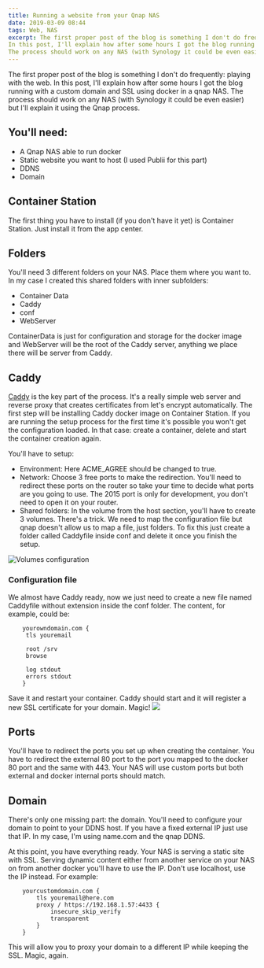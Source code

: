 ```yaml
---
title: Running a website from your Qnap NAS
date: 2019-03-09 08:44
tags: Web, NAS
excerpt: The first proper post of the blog is something I don't do frequently: playing with the web.
In this post, I'll explain how after some hours I got the blog running with a custom domain and SSL using docker in a qnap NAS.
The process should work on any NAS (with Synology it could be even easier) but I'll explain it using the Qnap process. 
---
```

The first proper post of the blog is something I don't do frequently: playing with the web.
In this post, I'll explain how after some hours I got the blog running with a custom domain and SSL using docker in a qnap NAS.
The process should work on any NAS (with Synology it could be even easier) but I'll explain it using the Qnap process.

## You'll need:

- A Qnap NAS able to run docker
- Static website you want to host (I used Publii for this part)
- DDNS
- Domain

## Container Station

The first thing you have to install (if you don't have it yet) is Container Station. Just install it from the app center.

## Folders

You'll need 3 different folders on your NAS. Place them where you want to. In my case I created this shared folders with inner subfolders:

- Container Data
- Caddy
- conf
- WebServer

ContainerData is just for configuration and storage for the docker image and WebServer will be the root of the Caddy server, anything we place there will be server from Caddy.

## Caddy

[Caddy](https://caddyserver.com/) is the key part of the process. It's a really simple web server and reverse proxy that creates certificates from let's encrypt automatically. The first step will be installing Caddy docker image on Container Station. If you are running the setup process for the first time it's possible you won't get the configuration loaded. In that case: create a container, delete and start the container creation again.

You'll have to setup:

- Environment: Here ACME_AGREE should be changed to true.
- Network: Choose 3 free ports to make the redirection. You'll need to redirect these ports on the router so take your time to decide what ports are you going to use. The 2015 port is only for development, you don't need to open it on your router.
- Shared folders: In the volume from the host section, you'll have to create 3 volumes. There's a trick. We need to map the configuration file but qnap doesn't allow us to map a file, just folders. To fix this just create a folder called Caddyfile inside conf and delete it once you finish the setup.

![Volumes configuration](/content/images/2019/03/Captura-de-pantalla-2019-03-04-a-las-23.02.08-1.png)
### Configuration file

We almost have Caddy ready, now we just need to create a new file named Caddyfile without extension inside the conf folder. The content, for example, could be:

```
    yourowndomain.com {
     tls youremail
    
     root /srv
     browse
    
     log stdout
     errors stdout
    }
```

Save it and restart your container. Caddy should start and it will register a new SSL certificate for your domain. Magic!
![](/content/images/2019/03/giphy-1.gif)
## Ports

You'll have to redirect the ports you set up when creating the container. You have to redirect the external 80 port to the port you mapped to the docker 80 port and the same with 443. Your NAS will use custom ports but both external and docker internal ports should match.

## Domain

There's only one missing part: the domain. You'll need to configure your domain to point to your DDNS host. If you have a fixed external IP just use that IP. In my case, I'm using name.com and the qnap DDNS.

At this point, you have everything ready. Your NAS is serving a static site with SSL. Serving dynamic content either from another service on your NAS on from another docker you'll have to use the IP. Don't use localhost, use the IP instead. For example:

```
    yourcustomdomain.com {   
    	tls youremail@here.com   
    	proxy / https://192.168.1.57:4433 {     
    		insecure_skip_verify     
    		transparent   
    	}
    }
```

This will allow you to proxy your domain to a different IP while keeping the SSL. Magic, again.
